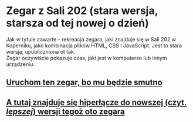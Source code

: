 # Zegar z Sali 202 (stara wersja, starsza od tej nowej o dzień)
Jak w tytule zawarte - rekreacja zegara, jaki znajduje się w Sali 202 w Koperniku, jako kombinacja plików HTML, CSS i JavaScript. Jest to stara wersja, upubliczniona ot tak.\
Zegar oczywiście pokazuje czas, jaki jest w komputerze lub innym urządzeniu.
## [Uruchom ten zegar, bo mu będzie smutno](https://racohowskij.github.io/Zegar-202-old/)
## [A tutaj znajduje się hiperłącze do nowszej (czyt. *lepszej*) wersji tegoż oto zegara](https://racohowskij.github.io/Zegar-202/)
